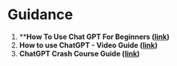 # Guidance

1. ****How To Use Chat GPT For Beginners ([link](https://youtu.be/AXn2XVLf7d0))**
2. **How to use ChatGPT - Video Guide ([link](https://youtu.be/JTxsNm9IdYU))**
3. **ChatGPT Crash Course Guide ([link](https://twitter.com/thealexbanks/status/1611365551481446406?s=20&t=tbUvIYHyhtNEzKPzhQM1gA))**